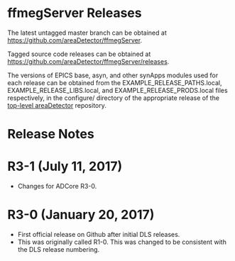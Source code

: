 ffmegServer Releases
======================

The latest untagged master branch can be obtained at
https://github.com/areaDetector/ffmegServer.

Tagged source code releases can be obtained at 
https://github.com/areaDetector/ffmegServer/releases.

The versions of EPICS base, asyn, and other synApps modules used for each release can be obtained from 
the EXAMPLE_RELEASE_PATHS.local, EXAMPLE_RELEASE_LIBS.local, and EXAMPLE_RELEASE_PRODS.local
files respectively, in the configure/ directory of the appropriate release of the 
[top-level areaDetector](https://github.com/areaDetector/areaDetector) repository.


Release Notes
=============

R3-1 (July 11, 2017)
========================
* Changes for ADCore R3-0.


R3-0 (January 20, 2017)
========================
* First official release on Github after initial DLS releases.
* This was originally called R1-0.  This was changed to be consistent with the DLS release numbering.


